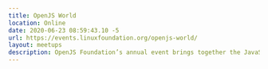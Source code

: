 ```yaml
---
title: OpenJS World
location: Online
date: 2020-06-23 08:59:43.10 -5
url: https://events.linuxfoundation.org/openjs-world/
layout: meetups
description: OpenJS Foundation’s annual event brings together the JavaScript and web ecosystem including Node.js, Electron, AMP and more. In 2020, we’re going virtual to learn and engage with leaders deploying innovative applications at massive scale.
---
```

